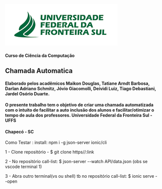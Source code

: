 ![Imagem brasão UFFS](public/img/uffs.png)

#### Curso de Ciência da Computação ####

## Chamada Automatica ##

#### Elaborado pelos acadêmicos Maikon Douglas, Tatiane Arndt Barbosa, Darlan Adriano Schmitz, Jóvio  Giacomolli, Deividi Luiz, Tiago Debastiani, Jardel Osório Duarte. ####  


 #### O presente trabalho tem o objetivo de criar uma chamada automatizada com o intuito de facilitar a auto inclusão dos alunos e facilitar/otimizar o tempo de aula dos professores. Universidade Federal da Fronteira Sul - UFFS

#### Chapecó - SC ####


Como Testar :
install: npm i -g json-server ionic/cli 

1 - Clone repositório - $ git clone https//:link
 
2 - No repositório call-list: $ json-server --watch API/data.json (obs se vscode terminal 1)

3 - Abra outro terminal(vs ou shell) tb no repositório call-list: $ ionic serve --open 

